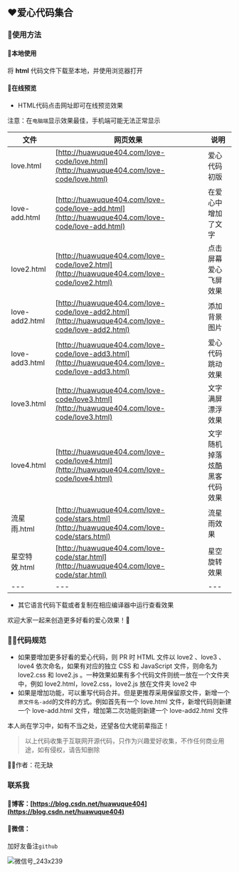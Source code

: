 ## ❤️爱心代码集合

### 🤩使用方法

#### 💌本地使用
将 **html** 代码文件下载至本地，并使用浏览器打开

#### 💌在线预览
- HTML代码点击网址即可在线预览效果

注意：在`电脑端`显示效果最佳，手机端可能无法正常显示

|   文件   |   网页效果   | 说明  |
| ---- | ---- |---- |
|   love.html   |   [http://huawuque404.com/love-code/love.html](http://huawuque404.com/love-code/love.html)   | 爱心代码初版 |
|   love-add.html   |   [http://huawuque404.com/love-code/love-add.html](http://huawuque404.com/love-code/love-add.html)   | 在爱心中增加了文字 |
|   love2.html   |   [http://huawuque404.com/love-code/love2.html](http://huawuque404.com/love-code/love2.html)   |  点击屏幕爱心飞屏效果  |
| love-add2.html | [http://huawuque404.com/love-code/love-add2.html](http://huawuque404.com/love-code/love-add2.html) | 添加背景图片 |
| love-add3.html | [http://huawuque404.com/love-code/love-add3.html](http://huawuque404.com/love-code/love-add3.html) | 爱心代码跳动效果 |
| love3.html | [http://huawuque404.com/love-code/love3.html](http://huawuque404.com/love-code/love3.html) | 文字满屏漂浮效果 |
| love4.html | [http://huawuque404.com/love-code/love4.html](http://huawuque404.com/love-code/love4.html) | 文字随机掉落炫酷黑客代码效果 |
| 流星雨.html | [http://huawuque404.com/love-code/stars.html](http://huawuque404.com/love-code/stars.html) | 流星雨效果 |
| 星空特效.html | [http://huawuque404.com/love-code/star.html](http://huawuque404.com/love-code/star.html) | 星空旋转效果 |
| --- | --- | --- |

- 其它语言代码下载或者复制在相应编译器中运行查看效果

欢迎大家一起来创造更多好看的爱心效果！🍉

### 👨‍💻代码规范
- 如果要增加更多好看的爱心代码，则 PR 时 HTML 文件以 love2 、love3 、love4 依次命名，如果有对应的独立 CSS 和 JavaScript 文件，则命名为 love2.css 和 love2.js 。一种效果如果有多个代码文件则统一放在一个文件夹中，例如 love2.html，love2.css，love2.js 放在文件夹 love2 中
- 如果是增加功能，可以重写代码合并。但是更推荐采用保留原文件，新增一个`原文件名-add`的文件的方式。例如首先有一个 love.html 文件，新增代码则新建一个 love-add.html 文件，增加第二次功能则新建一个 love-add2.html 文件

本人尚在学习中，如有不当之处，还望各位大佬前辈指正！

> 以上代码收集于互联网开源代码，只作为兴趣爱好收集，不作任何商业用途，如有侵权，请告知删除

👨‍💻作者：花无缺

### 联系我

#### 📢博客：[https://blog.csdn.net/huawuque404](https://blog.csdn.net/huawuque404)

#### 🍊微信：

加好友备注`github`

![微信号_243x239](https://user-images.githubusercontent.com/109327586/204129722-898d481f-1735-452f-8a60-9bf298dc5bce.png)


